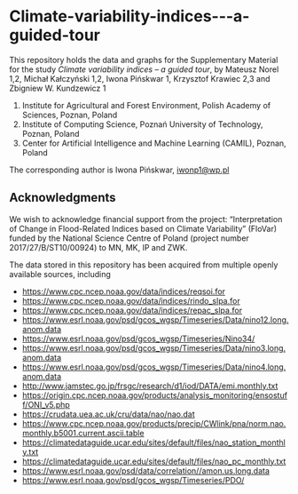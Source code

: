 # Climate-variability-indices---a-guided-tour

This repository holds the data and graphs for the Supplementary Material for the study *Climate variability indices – a guided tour*, by Mateusz Norel 1,2, Michał Kałczyński 1,2, Iwona Pińskwar 1, Krzysztof Krawiec 2,3 and Zbigniew W. Kundzewicz 1

1. Institute for Agricultural and Forest Environment, Polish Academy of Sciences, Poznan, Poland
2. Institute of Computing Science, Poznań University of Technology, Poznan, Poland
3. Center for Artificial Intelligence and Machine Learning (CAMIL), Poznan, Poland

The corresponding author is Iwona Pińskwar, iwonp1@wp.pl

## Acknowledgments 

We wish to acknowledge financial support from the project: “Interpretation of Change in Flood-Related Indices based on Climate Variability” (FloVar) funded by the National Science Centre of Poland (project number 2017/27/B/ST10/00924) to MN, MK, IP and ZWK. 


The data stored in this repository has been acquired from multiple openly available sources, including

- https://www.cpc.ncep.noaa.gov/data/indices/reqsoi.for
- https://www.cpc.ncep.noaa.gov/data/indices/rindo_slpa.for
- https://www.cpc.ncep.noaa.gov/data/indices/repac_slpa.for
- https://www.esrl.noaa.gov/psd/gcos_wgsp/Timeseries/Data/nino12.long.anom.data
- https://www.esrl.noaa.gov/psd/gcos_wgsp/Timeseries/Nino34/
- https://www.esrl.noaa.gov/psd/gcos_wgsp/Timeseries/Data/nino3.long.anom.data
- https://www.esrl.noaa.gov/psd/gcos_wgsp/Timeseries/Data/nino4.long.anom.data
- http://www.jamstec.go.jp/frsgc/research/d1/iod/DATA/emi.monthly.txt
- https://origin.cpc.ncep.noaa.gov/products/analysis_monitoring/ensostuff/ONI_v5.php
- https://crudata.uea.ac.uk/cru/data/nao/nao.dat
- https://www.cpc.ncep.noaa.gov/products/precip/CWlink/pna/norm.nao.monthly.b5001.current.ascii.table
- https://climatedataguide.ucar.edu/sites/default/files/nao_station_monthly.txt
- https://climatedataguide.ucar.edu/sites/default/files/nao_pc_monthly.txt
- https://www.esrl.noaa.gov/psd/data/correlation//amon.us.long.data
- https://www.esrl.noaa.gov/psd/gcos_wgsp/Timeseries/PDO/

